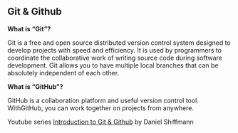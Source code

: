 ## Git & Github

**What is “Git”?**

Git is a free and open source distributed version control system designed to develop projects with speed and efficiency. It is used by programmers to coordinate the collaborative work of writing source code during software development. Git allows you to have multiple local branches that can be absolutely independent of each other.



**What is “GitHub”?**

GitHub is a collaboration platform and useful version control tool. WithGitHub, you can work together on projects from anywhere.



Youtube series [Introduction to Git & Github](https://www.youtube.com/playlist?list=PLRqwX-V7Uu6ZF9C0YMKuns9sLDzK6zoiV) by Daniel Shiffmann
